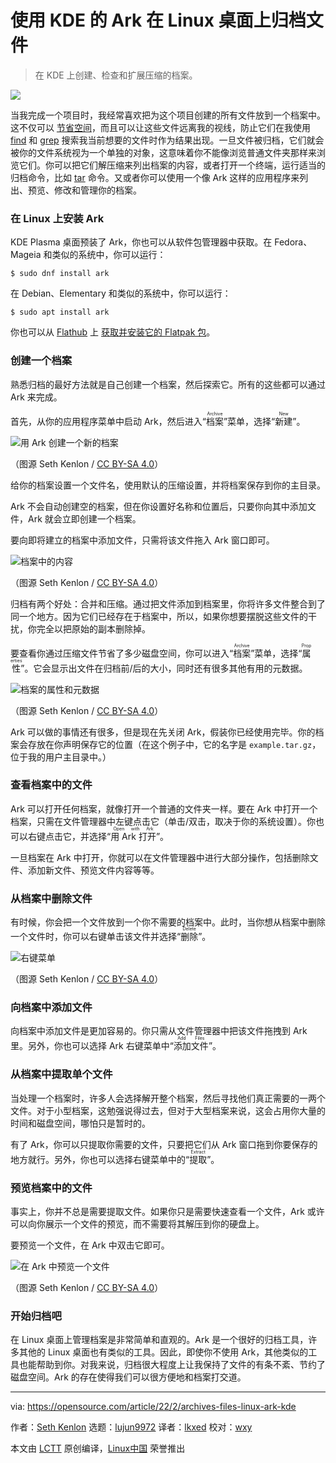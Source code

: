 [#]: subject: "Archive files on your Linux desktop with Ark for KDE"
[#]: via: "https://opensource.com/article/22/2/archives-files-linux-ark-kde"
[#]: author: "Seth Kenlon https://opensource.com/users/seth"
[#]: collector: "lujun9972"
[#]: translator: "lkxed"
[#]: reviewer: "wxy"
[#]: publisher: "wxy"
[#]: url: "https://linux.cn/article-14453-1.html"

使用 KDE 的 Ark 在 Linux 桌面上归档文件
======

> 在 KDE 上创建、检查和扩展压缩的档案。

![](https://img.linux.net.cn/data/attachment/album/202204/10/110019yfqsy4hel2jqhs8h.jpg)

当我完成一个项目时，我经常喜欢把为这个项目创建的所有文件放到一个档案中。这不仅可以 [节省空间][2]，而且可以让这些文件远离我的视线，防止它们在我使用 [find][3] 和 [grep][4] 搜索我当前想要的文件时作为结果出现。一旦文件被归档，它们就会被你的文件系统视为一个单独的对象，这意味着你不能像浏览普通文件夹那样来浏览它们。你可以把它们解压缩来列出档案的内容，或者打开一个终端，运行适当的归档命令，比如 [tar][5] 命令。又或者你可以使用一个像 Ark 这样的应用程序来列出、预览、修改和管理你的档案。

### 在 Linux 上安装 Ark

KDE Plasma 桌面预装了 Ark，你也可以从软件包管理器中获取。在 Fedora、Mageia 和类似的系统中，你可以运行：

```
$ sudo dnf install ark
```

在 Debian、Elementary 和类似的系统中，你可以运行：

```
$ sudo apt install ark
```

你也可以从 [Flathub][7] 上 [获取并安装它的 Flatpak 包][6]。

### 创建一个档案

熟悉归档的最好方法就是自己创建一个档案，然后探索它。所有的这些都可以通过 Ark 来完成。

首先，从你的应用程序菜单中启动 Ark，然后进入“<ruby>档案<rt>Archive</rt></ruby>”菜单，选择“<ruby>新建<rt>New</rt></ruby>”。

![用 Ark 创建一个新的档案][8]

（图源 Seth Kenlon / [CC BY-SA 4.0][9]）

给你的档案设置一个文件名，使用默认的压缩设置，并将档案保存到你的主目录。

Ark 不会自动创建空的档案，但在你设置好名称和位置后，只要你向其中添加文件，Ark 就会立即创建一个档案。

要向即将建立的档案中添加文件，只需将该文件拖入 Ark 窗口即可。

![档案中的内容][10]

（图源 Seth Kenlon / [CC BY-SA 4.0][9]）

归档有两个好处：合并和压缩。通过把文件添加到档案里，你将许多文件整合到了同一个地方。因为它们已经存在于档案中，所以，如果你想要摆脱这些文件的干扰，你完全以把原始的副本删除掉。

要查看你通过压缩文件节省了多少磁盘空间，你可以进入“<ruby>档案<rt>Archive</rt></ruby>”菜单，选择“<ruby>属性<rt>Properties</rt></ruby>”。它会显示出文件在归档前/后的大小，同时还有很多其他有用的元数据。

![档案的属性和元数据][11]

（图源 Seth Kenlon / [CC BY-SA 4.0][9]）

Ark 可以做的事情还有很多，但是现在先关闭 Ark，假装你已经使用完毕。你的档案会存放在你声明保存它的位置（在这个例子中，它的名字是 `example.tar.gz`，位于我的用户主目录中。）

### 查看档案中的文件

Ark 可以打开任何档案，就像打开一个普通的文件夹一样。要在 Ark 中打开一个档案，只需在文件管理器中左键点击它（单击/双击，取决于你的系统设置）。你也可以右键点击它，并选择“<ruby>用 Ark 打开<rt>Open with Ark</rt></ruby>”。

一旦档案在 Ark 中打开，你就可以在文件管理器中进行大部分操作，包括删除文件、添加新文件、预览文件内容等等。

### 从档案中删除文件

有时候，你会把一个文件放到一个你不需要的档案中。此时，当你想从档案中删除一个文件时，你可以右键单击该文件并选择“<ruby>删除<rt>Delete</rt></ruby>”。

![右键菜单][12]

（图源 Seth Kenlon / [CC BY-SA 4.0][9]）

### 向档案中添加文件

向档案中添加文件是更加容易的。你只需从文件管理器中把该文件拖拽到 Ark 里。另外，你也可以选择 Ark 右键菜单中“<ruby>添加文件<rt>Add Files</rt></ruby>”。

### 从档案中提取单个文件

当处理一个档案时，许多人会选择解开整个档案，然后寻找他们真正需要的一两个文件。对于小型档案，这勉强说得过去，但对于大型档案来说，这会占用你大量的时间和磁盘空间，哪怕只是暂时的。

有了 Ark，你可以只提取你需要的文件，只要把它们从 Ark 窗口拖到你要保存的地方就行。另外，你也可以选择右键菜单中的“<ruby>提取<rt>Extract</rt></ruby>”。

### 预览档案中的文件

事实上，你并不总是需要提取文件。如果你只是需要快速查看一个文件，Ark 或许可以向你展示一个文件的预览，而不需要将其解压到你的硬盘上。

要预览一个文件，在 Ark 中双击它即可。

![在 Ark 中预览一个文件][13]

（图源 Seth Kenlon / [CC BY-SA 4.0][9]）

### 开始归档吧

在 Linux 桌面上管理档案是非常简单和直观的。Ark 是一个很好的归档工具，许多其他的 Linux 桌面也有类似的工具。因此，即使你不使用 Ark，其他类似的工具也能帮助到你。对我来说，归档很大程度上让我保持了文件的有条不紊、节约了磁盘空间。Ark 的存在使得我们可以很方便地和档案打交道。

--------------------------------------------------------------------------------

via: https://opensource.com/article/22/2/archives-files-linux-ark-kde

作者：[Seth Kenlon][a]
选题：[lujun9972][b]
译者：[lkxed](https://github.com/lkxed)
校对：[wxy](https://github.com/wxy)

本文由 [LCTT](https://github.com/LCTT/TranslateProject) 原创编译，[Linux中国](https://linux.cn/) 荣誉推出

[a]: https://opensource.com/users/seth
[b]: https://github.com/lujun9972
[1]: https://opensource.com/sites/default/files/styles/image-full-size/public/lead-images/yearbook-haff-rx-linux-file-lead_0.png?itok=-i0NNfDC (Hand putting a Linux file folder into a drawer)
[2]: https://opensource.com/article/21/11/linux-commands-convert-files
[3]: https://opensource.com/article/21/9/linux-find-command
[4]: https://opensource.com/article/21/3/grep-cheat-sheet
[5]: https://opensource.com/article/17/7/how-unzip-targz-file
[6]: https://opensource.com/article/21/11/install-flatpak-linux
[7]: https://flathub.org/apps/details/org.kde.ark
[8]: https://opensource.com/sites/default/files/ark-new.jpg (Creating a new archive in Ark)
[9]: https://creativecommons.org/licenses/by-sa/4.0/
[10]: https://opensource.com/sites/default/files/ark-items.jpg (Items in an archive)
[11]: https://opensource.com/sites/default/files/ark-properties.jpg (Archive properties and metadata)
[12]: https://opensource.com/sites/default/files/ark-menu-click-right.jpg (Right-click menu)
[13]: https://opensource.com/sites/default/files/ark-preview.jpg (Previewing a file in Ark)
